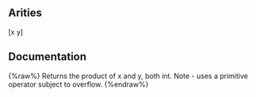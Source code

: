 ## Arities
[x y]

## Documentation
{%raw%}
Returns the product of x and y, both int.
  Note - uses a primitive operator subject to overflow.
{%endraw%}
